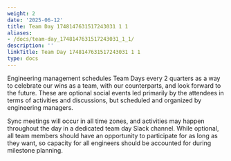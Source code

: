 ```yaml
---
weight: 2
date: '2025-06-12'
title: Team Day 1748147631517243031 1 1
aliases:
- /docs/team-day_1748147631517243031_1_1/
description: ''
linkTitle: Team Day 1748147631517243031 1 1
type: docs
---
```


Engineering management schedules Team Days every 2 quarters as a way to celebrate our wins as a team, with our counterparts, and look forward to the future. These are optional social events led primarily by the attendees in terms of activities and discussions, but scheduled and organized by engineering managers.

Sync meetings will occur in all time zones, and activities may happen throughout the day in a dedicated team day Slack channel. While optional, all team members should have an opportunity to participate for as long as they want, so capacity for all engineers should be accounted for during milestone planning.
